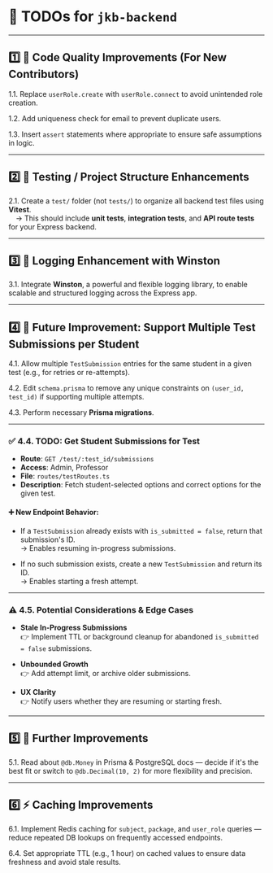 # 📝 TODOs for `jkb-backend`

---

## 1️⃣ 🧹 Code Quality Improvements (For New Contributors)

1.1. Replace `userRole.create` with `userRole.connect` to avoid unintended role creation.

1.2. Add uniqueness check for email to prevent duplicate users.

1.3. Insert `assert` statements where appropriate to ensure safe assumptions in logic.

---

## 2️⃣ 🧪 Testing / Project Structure Enhancements

2.1. Create a `test/` folder (not `tests/`) to organize all backend test files using **Vitest**.  
&emsp;→ This should include **unit tests**, **integration tests**, and **API route tests** for your Express backend.

---

## 3️⃣ 📝 Logging Enhancement with Winston

3.1. Integrate **Winston**, a powerful and flexible logging library, to enable scalable and structured logging across the Express app.

---

## 4️⃣ 🚀 Future Improvement: Support Multiple Test Submissions per Student

4.1. Allow multiple `TestSubmission` entries for the same student in a given test (e.g., for retries or re-attempts).

4.2. Edit `schema.prisma` to remove any unique constraints on `(user_id, test_id)` if supporting multiple attempts.

4.3. Perform necessary **Prisma migrations**.

---

### ✅ 4.4. TODO: Get Student Submissions for Test

- **Route**: `GET /test/:test_id/submissions`  
- **Access**: Admin, Professor  
- **File**: `routes/testRoutes.ts`  
- **Description**: Fetch student-selected options and correct options for the given test.

#### ➕ New Endpoint Behavior:

- If a `TestSubmission` already exists with `is_submitted = false`, return that submission's ID.  
  → Enables resuming in-progress submissions.

- If no such submission exists, create a new `TestSubmission` and return its ID.  
  → Enables starting a fresh attempt.

---

### ⚠️ 4.5. Potential Considerations & Edge Cases

- **Stale In-Progress Submissions**  
  👉 Implement TTL or background cleanup for abandoned `is_submitted = false` submissions.

- **Unbounded Growth**  
  👉 Add attempt limit, or archive older submissions.

- **UX Clarity**  
  👉 Notify users whether they are resuming or starting fresh.

---

## 5️⃣ 🧭 Further Improvements

5.1. Read about `@db.Money` in Prisma & PostgreSQL docs — decide if it's the best fit or switch to `@db.Decimal(10, 2)` for more flexibility and precision.


---

## 6️⃣ ⚡ Caching Improvements

6.1. Implement Redis caching for `subject`, `package`, and `user_role` queries — reduce repeated DB lookups on frequently accessed endpoints.

6.4. Set appropriate TTL (e.g., 1 hour) on cached values to ensure data freshness and avoid stale results.